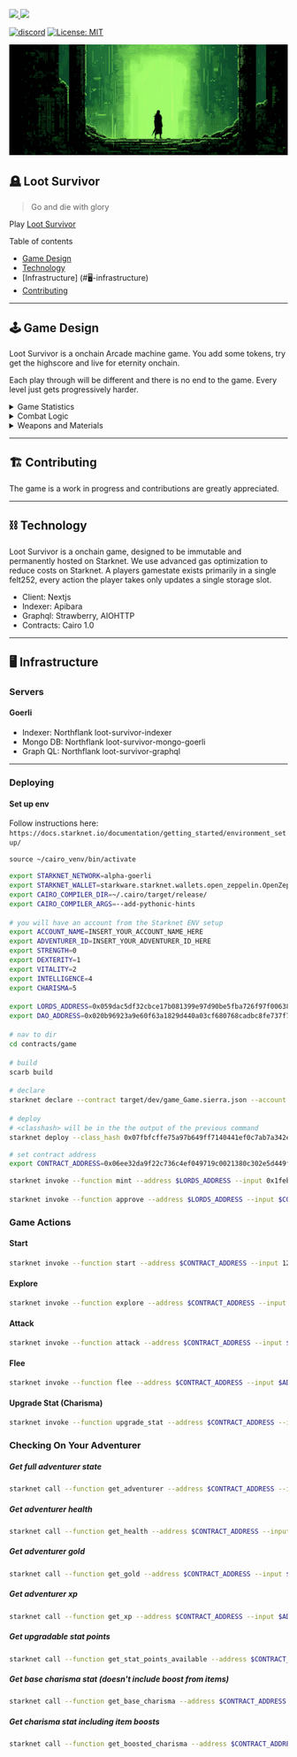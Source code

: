 <a href="https://twitter.com/lootrealms">
<img src="https://img.shields.io/twitter/follow/lootrealms?style=social"/>
</a>
<a href="https://twitter.com/BibliothecaDAO">
<img src="https://img.shields.io/twitter/follow/BibliothecaDAO?style=social"/>
</a>


[![discord](https://img.shields.io/badge/join-bibliothecadao-black?logo=discord&logoColor=white)](https://discord.gg/bibliothecadao)
[![License: MIT](https://img.shields.io/badge/License-MIT-blue.svg)](https://opensource.org/licenses/MIT)

![background](.github/bg.png)


## 🪦 Loot Survivor

> Go and die with glory

Play [Loot Survivor](https://loot-survivor.vercel.app/)

Table of contents

- [Game Design](#🕹️-game-design)
- [Technology](#⛓️-technology)
- [Infrastructure] (#🖥️-infrastructure)
- [Contributing](#🏗️-contributing)

---

## 🕹️ Game Design

Loot Survivor is a onchain Arcade machine game. You add some tokens, try get the highscore and live for eternity onchain.

Each play through will be different and there is no end to the game. Every level just gets progressively harder.

<details>

<summary>Game Statistics</summary>
Each level up grants adventurers 1+ upgrade to help them survive their explorations. Although Luck cannot be upgraded directly, it can be increased by equipping jewelry items:

- Strength: Boosts attack damage by 10%.
- Vitality: Increases health by +20ph and max health.
- Dexterity: Improves chances of successfully fleeing.
- Wisdom: Helps evade Beast ambushes.
- Intelligence: Aids in avoiding Obstacles.
- Luck: Raises chances of critical damage (cannot be upgraded directly).
</details>

<details>

<summary>Combat Logic</summary>

There are three categories of weapons and armor materials:

**Weapons**: Blade, Bludgeon, Magic

**Armor materials**: Cloth, Hide, Metal 

**Weapon vs. Armor Efficacy Chart**

| Weapon Type | Metal | Hide | Cloth |
|-------------|-------|------|-------|
| Blade       | Weak  | Fair | Strong|
| Bludgeon    | Fair  | Strong| Weak|
| Magic       | Strong | Weak | Fair |


</details>

<details>
<summary>Weapons and Materials</summary>

## Weapons

The items are based off the OG loot contract

- Weapon
- Head
- Chest
- Hands
- Waist
- Feet
- Neck 
- Ring

**Weapon Types and Ranks**

| Weapon Type | Item Name     | Rank |
|-------------|---------------|------|
| Blade       | Katana        | 1    |
| Blade       | Falchion      | 2    |
| Blade       | Scimitar      | 3    |
| Blade       | Long Sword    | 4    |
| Blade       | Short Sword   | 5    |
| Bludgeon    | Warhammer     | 1    |
| Bludgeon    | Quarterstaff  | 2    |
| Bludgeon    | Maul          | 3    |
| Bludgeon    | Mace          | 4    |
| Bludgeon    | Club          | 5    |
| Magic       | Ghost Wand    | 1    |
| Magic       | Grave Wand    | 2    |
| Magic       | Bone Wand     | 3    |
| Magic       | Wand          | 4    |
| Magic       | Grimoire      | 1    |
| Magic       | Chronicle     | 2    |
| Magic       | Tome          | 3    |
| Magic       | Book          | 4    |

## Encounters

- Beasts 
- Obstacles 

</details>

---

## 🏗️ Contributing

The game is a work in progress and contributions are greatly appreciated.

---

## ⛓️ Technology


Loot Survivor is a onchain game, designed to be immutable and permanently hosted on Starknet. We use advanced gas optimization to reduce costs on Starknet. A players gamestate exists primarily in a single felt252, every action the player takes only updates a single storage slot.


- Client: Nextjs
- Indexer: Apibara
- Graphql: Strawberry, AIOHTTP
- Contracts: Cairo 1.0

---

## 🖥️ Infrastructure

### Servers

#### Goerli

- Indexer: Northflank loot-survivor-indexer
- Mongo DB: Northflank loot-survivor-mongo-goerli
- Graph QL: Northflank loot-survivor-graphql

---

### Deploying

#### Set up env

Follow instructions here: `https://docs.starknet.io/documentation/getting_started/environment_setup/`


```
source ~/cairo_venv/bin/activate
```

```bash
export STARKNET_NETWORK=alpha-goerli
export STARKNET_WALLET=starkware.starknet.wallets.open_zeppelin.OpenZeppelinAccount
export CAIRO_COMPILER_DIR=~/.cairo/target/release/
export CAIRO_COMPILER_ARGS=--add-pythonic-hints

# you will have an account from the Starknet ENV setup
export ACCOUNT_NAME=INSERT_YOUR_ACCOUNT_NAME_HERE
export ADVENTURER_ID=INSERT_YOUR_ADVENTURER_ID_HERE
export STRENGTH=0
export DEXTERITY=1
export VITALITY=2
export INTELLIGENCE=4
export CHARISMA=5

export LORDS_ADDRESS=0x059dac5df32cbce17b081399e97d90be5fba726f97f00638f838613d088e5a47
export DAO_ADDRESS=0x020b96923a9e60f63a1829d440a03cf680768cadbc8fe737f71380258817d85b

# nav to dir
cd contracts/game

# build
scarb build

# declare
starknet declare --contract target/dev/game_Game.sierra.json --account $ACCOUNT_NAME

# deploy
# <classhash> will be in the the output of the previous command
starknet deploy --class_hash 0x07fbfcffe75a97b649ff7140441ef0c7ab7a342ef876c68fbde77aba2d7ef20f --max_fee 100000000000000000 --input $LORDS_ADDRESS $DAO_ADDRESS --account $ACCOUNT_NAME
```

```bash
# set contract address
export CONTRACT_ADDRESS=0x06ee32da9f22c736c4ef049719c0021380c302e5d449fbc8acf97489e16a9d05
```

```bash
starknet invoke --function mint --address $LORDS_ADDRESS --input 0x1feb9c05d31b70a1506decf52a809d57493bfcd5cc85d6a3e9fd54a12d64389 1000000000000000000000 0 --max_fee 10000000000000000 --account $ACCOUNT_NAME

starknet invoke --function approve --address $LORDS_ADDRESS --input $CONTRACT_ADDRESS 1000000000000000000000 0 --max_fee 10000000000000000 --account $ACCOUNT_NAME
```

### Game Actions

#### Start
```bash
starknet invoke --function start --address $CONTRACT_ADDRESS --input 12 123 0 0 0 0 --max_fee 10000000000000000 --account $ACCOUNT_NAME
```

#### Explore
```bash
starknet invoke --function explore --address $CONTRACT_ADDRESS --input $ADVENTURER_ID 0 --max_fee 10000000000000000 --account $ACCOUNT_NAME
```

#### Attack
```bash
starknet invoke --function attack --address $CONTRACT_ADDRESS --input $ADVENTURER_ID 0 --max_fee 10000000000000000 --account $ACCOUNT_NAME
```

#### Flee
```bash
starknet invoke --function flee --address $CONTRACT_ADDRESS --input $ADVENTURER_ID 0 --max_fee 10000000000000000 --account $ACCOUNT_NAME
```

#### Upgrade Stat (Charisma)
```bash
starknet invoke --function upgrade_stat --address $CONTRACT_ADDRESS --input $ADVENTURER_ID 0 $CHARISMA --max_fee 10000000000000000 --account $ACCOUNT_NAME
```


### Checking On Your Adventurer

##### Get full adventurer state
```bash
starknet call --function get_adventurer --address $CONTRACT_ADDRESS --input $ADVENTURER_ID 0 --account $ACCOUNT_NAME
```

##### Get adventurer health
```bash
starknet call --function get_health --address $CONTRACT_ADDRESS --input $ADVENTURER_ID 0 --account $ACCOUNT_NAME
```

##### Get adventurer gold
```bash
starknet call --function get_gold --address $CONTRACT_ADDRESS --input $ADVENTURER_ID 0 --account $ACCOUNT_NAME
```

##### Get adventurer xp
```bash
starknet call --function get_xp --address $CONTRACT_ADDRESS --input $ADVENTURER_ID 0 --account $ACCOUNT_NAME
```

##### Get upgradable stat points
```bash
starknet call --function get_stat_points_available --address $CONTRACT_ADDRESS --input $ADVENTURER_ID 0 --account $ACCOUNT_NAME
```

##### Get base charisma stat (doesn't include boost from items)
```bash
starknet call --function get_base_charisma --address $CONTRACT_ADDRESS --input $ADVENTURER_ID 0 --account $ACCOUNT_NAME
```

##### Get charisma stat including item boosts
```bash
starknet call --function get_boosted_charisma --address $CONTRACT_ADDRESS --input $ADVENTURER_ID 0 --account $ACCOUNT_NAME
```

